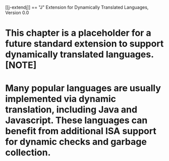 [[j-extendj]]
\==  "J"  Extension for Dynamically Translated Languages, Version 0.0

This chapter is a placeholder for a future standard extension to support
dynamically translated languages.
[NOTE]
==========================================================

Many popular languages are usually implemented via dynamic translation,
including Java and Javascript. These languages can benefit from
additional ISA support for dynamic checks and garbage collection.
=================================================================================
